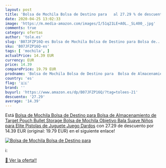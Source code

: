 ```yaml
---
layout: post
title: 'Bolsa de Mochila Bolsa de Destino para   al 27.29 % de descuento'
date: 2020-04-25 13:02:33
image: 'https://m.media-amazon.com/images/I/51q21LE+A0L._SL400_.jpg'
comments: true
category: ofertas
author: 'tole.es'
slug: 'B07JFZP16Q-es Bolsa de Mochila Bolsa de Destino para Bolsa de...'
sku: 'B07JFZP16Q-es'
tags: [ 'mochila', ]
actualPrice: 14.39 EUR
currency: EUR
price: 14.39
comparePrice: 19.79 EUR
prodname: 'Bolsa de Mochila Bolsa de Destino para  Bolsa de Almacenamiento de Target Pouch Bullet Storage Bolsa de Mochila Objetivo Bala Suave Niños para Elite Pistolas de Juguete Juego Dardos'
country: 'es'
flag: '🇪🇸'
brand: ''
buyurl: 'https://www.amazon.es/dp/B07JFZP16Q/?tag=tolees-21'
descuento: '27.29'
average: '14.39'
---
```


Está [Bolsa de Mochila Bolsa de Destino para  Bolsa de Almacenamiento de Target Pouch Bullet Storage Bolsa de Mochila Objetivo Bala Suave Niños para Elite Pistolas de Juguete Juego Dardos](https://www.amazon.es/dp/B07JFZP16Q/?tag=tolees-21) con 27.29 de descuento por 14.39 EUR (original: 19.79 EUR) en el siguiente enlace!

[![Bolsa de Mochila Bolsa de Destino para  ](https://m.media-amazon.com/images/I/51q21LE+A0L._SL400_.jpg)](https://www.amazon.es/dp/B07JFZP16Q/?tag=tolees-21)

ℹ️:


[🛒 Ver la oferta!!](https://www.amazon.es/dp/B07JFZP16Q/?tag=tolees-21)
